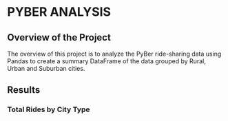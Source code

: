 # PYBER ANALYSIS

## Overview of the Project

The overview of this project is to analyze the PyBer ride-sharing data using Pandas to 
create a summary DataFrame of the data grouped by Rural, Urban and Suburban cities. 



## Results

### Total Rides by City Type




